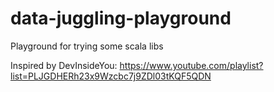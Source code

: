 # data-juggling-playground
Playground for trying some scala libs

Inspired by DevInsideYou: https://www.youtube.com/playlist?list=PLJGDHERh23x9Wzcbc7j9ZDl03tKQF5QDN
